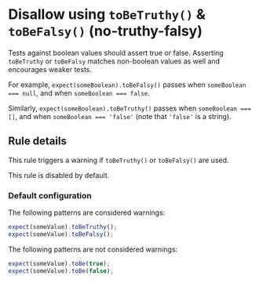 # Disallow using `toBeTruthy()` & `toBeFalsy()` (no-truthy-falsy)

Tests against boolean values should assert true or false. Asserting `toBeTruthy`
or `toBeFalsy` matches non-boolean values as well and encourages weaker tests.

For example, `expect(someBoolean).toBeFalsy()` passes when
`someBoolean === null`, and when `someBoolean === false`.

Similarly, `expect(someBoolean).toBeTruthy()` passes when `someBoolean === []`,
and when `someBoolean === 'false'` (note that `'false'` is a string).

## Rule details

This rule triggers a warning if `toBeTruthy()` or `toBeFalsy()` are used.

This rule is disabled by default.

### Default configuration

The following patterns are considered warnings:

```js
expect(someValue).toBeTruthy();
expect(someValue).toBeFalsy();
```

The following patterns are not considered warnings:

```js
expect(someValue).toBe(true);
expect(someValue).toBe(false);
```
